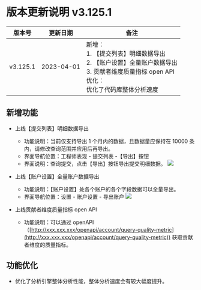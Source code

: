 # 版本更新说明 v3.125.1

| 版本号<br/>   | 更新日期<br/>   | 备注<br/>                                                                                                                                                  |
| ------------- | --------------- | ---------------------------------------------------------------------------------------------------------------------------------------------------------- |
| v3.125.1<br/> | 2023-04-01<br/> | 新增：<br/>1. 【提交列表】明细数据导出<br/>2. 【账户设置】全量账户数据导出<br/>3. 贡献者维度质量指标 open API<br/>优化：<br/>优化了代码库整体分析速度<br/> |

## 新增功能

- 上线【提交列表】明细数据导出

  - 功能说明：当前仅支持导出 1 个月内的数据，且数据量应保持在 10000 条内，请修改查询范围并应用后再导出。
  - 界面导航位置：工程师表现 - 提交列表 -【导出】按钮
  - 界面说明：查询提交，点击【导出】按钮导出提交明细数据。
    ![](https://release-note.oss-cn-hongkong.aliyuncs.com/release-note/HghGbZrkioxEhdxJBhdckUKCnZb.png)
- 上线【账户设置】全量账户数据导出

  - 功能说明：【账户设置】处各个账户的各个字段数据可以全量导出。
  - 界面导航位置：设置 - 账户设置 - 导出账户
    ![](https://release-note.oss-cn-hongkong.aliyuncs.com/release-note/AdaYbN9G0oZ1aRxP80ZcUmwznmh.png)
- 上线贡献者维度质量指标 open API

  - 功能说明：可以通过 openAPI（[http://xxx.xxx.xxx/openapi/account/query-quality-metric](http://xxx.xxx.xxx/openapi/account/query-quality-metric)) 获取贡献者维度的质量指标。

## 功能优化

- 优化了分析引擎整体分析性能，整体分析速度会有较大幅度提升。

